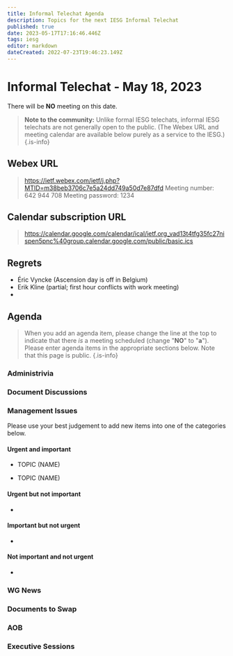 ```yaml
---
title: Informal Telechat Agenda
description: Topics for the next IESG Informal Telechat
published: true
date: 2023-05-17T17:16:46.446Z
tags: iesg
editor: markdown
dateCreated: 2022-07-23T19:46:23.149Z
---
```


# Informal Telechat - May 18, 2023
 There will be **NO** meeting on this date.

> **Note to the community:** Unlike formal IESG telechats, informal IESG telechats are not generally open to the public. (The Webex URL and meeting calendar are available below purely as a service to the IESG.)
{.is-info}


## Webex URL

> https://ietf.webex.com/ietf/j.php?MTID=m38beb3706c7e5a24dd749a50d7e87dfd
Meeting number: 642 944 708
Meeting password: 1234 

## Calendar subscription URL

> https://calendar.google.com/calendar/ical/ietf.org_vad13t4tfg35fc27nispen5pnc%40group.calendar.google.com/public/basic.ics


## Regrets

* Éric Vyncke (Ascension day is off in Belgium)
* Erik Kline (partial; first hour conflicts with work meeting)
* 

## Agenda

> When you add an agenda item, please change the line at the top to indicate that there *is* a meeting scheduled (change "**NO**" to "**a**"). Please enter agenda items in the appropriate sections below.
Note that this page is public.
{.is-info}

### Administrivia

### Document Discussions

### Management Issues

Please use your best judgement to add new items into one of the categories below.

#### Urgent and important
* TOPIC (NAME)

* TOPIC (NAME)


#### Urgent but not important
*

#### Important but not urgent
* 

#### Not important and not urgent
* 


### WG News 

### Documents to Swap 

### AOB

### Executive Sessions

